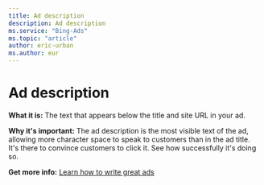 ```yaml
---
title: Ad description
description: Ad description
ms.service: "Bing-Ads"
ms.topic: "article"
author: eric-urban
ms.author: eur
---
```


# Ad description

**What it is:**        The text that appears below the title and site URL in your ad.

**Why it's important:**     The ad description is the most visible text of the ad, allowing more character space to speak to customers than in the ad title. It's there to convince customers to click it. See how successfully it's doing so.

**Get more info:**     [Learn how to write great ads](../hlp_BA_CONC_AboutWritingEffectiveAds.md)


